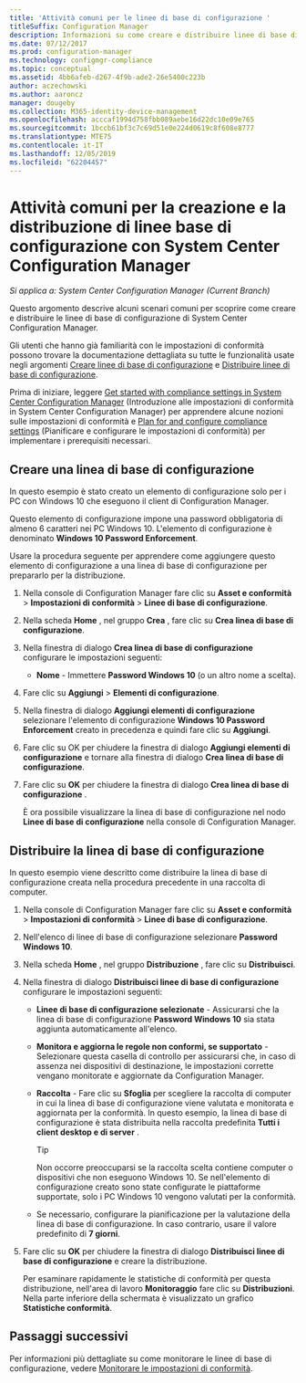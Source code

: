 ```yaml
---
title: 'Attività comuni per le linee di base di configurazione '
titleSuffix: Configuration Manager
description: Informazioni su come creare e distribuire linee di base di configurazione in System Center Configuration Manager.
ms.date: 07/12/2017
ms.prod: configuration-manager
ms.technology: configmgr-compliance
ms.topic: conceptual
ms.assetid: 4bb6afeb-d267-4f9b-ade2-26e5400c223b
author: aczechowski
ms.author: aaroncz
manager: dougeby
ms.collection: M365-identity-device-management
ms.openlocfilehash: acccaf1994d758fbb089aebe16d22dc10e09e765
ms.sourcegitcommit: 1bccb61bf3c7c69d51e0e224d0619c8f608e8777
ms.translationtype: MTE75
ms.contentlocale: it-IT
ms.lasthandoff: 12/05/2019
ms.locfileid: "62204457"
---
```

# <a name="common-tasks-for-creating-and-deploying-configuration-baselines-with-system-center-configuration-manager"></a>Attività comuni per la creazione e la distribuzione di linee base di configurazione con System Center Configuration Manager

*Si applica a: System Center Configuration Manager (Current Branch)*

Questo argomento descrive alcuni scenari comuni per scoprire come creare e distribuire le linee di base di configurazione di System Center Configuration Manager.  

 Gli utenti che hanno già familiarità con le impostazioni di conformità possono trovare la documentazione dettagliata su tutte le funzionalità usate negli argomenti [Creare linee di base di configurazione](../../compliance/deploy-use/create-configuration-baselines.md) e [Distribuire linee di base di configurazione](../../compliance/deploy-use/deploy-configuration-baselines.md).  

 Prima di iniziare, leggere [Get started with compliance settings in System Center Configuration Manager](../../compliance/get-started/get-started-with-compliance-settings.md) (Introduzione alle impostazioni di conformità in System Center Configuration Manager) per apprendere alcune nozioni sulle impostazioni di conformità e [Plan for and configure compliance settings](../../compliance/plan-design/plan-for-and-configure-compliance-settings.md) (Pianificare e configurare le impostazioni di conformità) per implementare i prerequisiti necessari.  

## <a name="create-a-configuration-baseline"></a>Creare una linea di base di configurazione  
 In questo esempio è stato creato un elemento di configurazione solo per i PC con Windows 10 che eseguono il client di Configuration Manager.  

 Questo elemento di configurazione impone una password obbligatoria di almeno 6 caratteri nei PC Windows 10. L'elemento di configurazione è denominato **Windows 10 Password Enforcement**.  

Usare la procedura seguente per apprendere come aggiungere questo elemento di configurazione a una linea di base di configurazione per prepararlo per la distribuzione.  

1. Nella console di Configuration Manager fare clic su **Asset e conformità** > **Impostazioni di conformità** > **Linee di base di configurazione**.  

2. Nella scheda **Home** , nel gruppo **Crea** , fare clic su **Crea linea di base di configurazione**.  

3. Nella finestra di dialogo **Crea linea di base di configurazione** configurare le impostazioni seguenti:  

   -   **Nome** - Immettere **Password Windows 10** (o un altro nome a scelta).  

4. Fare clic su **Aggiungi** > **Elementi di configurazione**.  

5. Nella finestra di dialogo **Aggiungi elementi di configurazione** selezionare l'elemento di configurazione **Windows 10 Password Enforcement** creato in precedenza e quindi fare clic su **Aggiungi**.  

6. Fare clic su OK per chiudere la finestra di dialogo **Aggiungi elementi di configurazione** e tornare alla finestra di dialogo **Crea linea di base di configurazione**.

7. Fare clic su **OK** per chiudere la finestra di dialogo **Crea linea di base di configurazione** .  

   È ora possibile visualizzare la linea di base di configurazione nel nodo **Linee di base di configurazione** nella console di Configuration Manager.  

## <a name="deploy-the-configuration-baseline"></a>Distribuire la linea di base di configurazione  
 In questo esempio viene descritto come distribuire la linea di base di configurazione creata nella procedura precedente in una raccolta di computer.  

1. Nella console di Configuration Manager fare clic su **Asset e conformità** > **Impostazioni di conformità** > **Linee di base di configurazione**.  

2. Nell'elenco di linee di base di configurazione selezionare **Password Windows 10**.  

3. Nella scheda **Home** , nel gruppo **Distribuzione** , fare clic su **Distribuisci**.  

4. Nella finestra di dialogo **Distribuisci linee di base di configurazione** configurare le impostazioni seguenti:  

   -   **Linee di base di configurazione selezionate** - Assicurarsi che la linea di base di configurazione **Password Windows 10** sia stata aggiunta automaticamente all'elenco.  

   -   **Monitora e aggiorna le regole non conformi, se supportato** - Selezionare questa casella di controllo per assicurarsi che, in caso di assenza nei dispositivi di destinazione, le impostazioni corrette vengano monitorate e aggiornate da Configuration Manager.  

   -   **Raccolta** - Fare clic su **Sfoglia** per scegliere la raccolta di computer in cui la linea di base di configurazione viene valutata e monitorata e aggiornata per la conformità. In questo esempio, la linea di base di configurazione è stata distribuita nella raccolta predefinita **Tutti i client desktop e di server** .  

       > [!TIP]  
       >  Non occorre preoccuparsi se la raccolta scelta contiene computer o dispositivi che non eseguono Windows 10. Se nell'elemento di configurazione creato sono state configurate le piattaforme supportate, solo i PC Windows 10 vengono valutati per la conformità.  

   -   Se necessario, configurare la pianificazione per la valutazione della linea di base di configurazione. In caso contrario, usare il valore predefinito di **7 giorni**.  

5. Fare clic su **OK** per chiudere la finestra di dialogo **Distribuisci linee di base di configurazione** e creare la distribuzione.  

   Per esaminare rapidamente le statistiche di conformità per questa distribuzione, nell'area di lavoro **Monitoraggio** fare clic su **Distribuzioni**. Nella parte inferiore della schermata è visualizzato un grafico **Statistiche conformità**.  

## <a name="next-steps"></a>Passaggi successivi 

Per informazioni più dettagliate su come monitorare le linee di base di configurazione, vedere [Monitorare le impostazioni di conformità](../../compliance/deploy-use/monitor-compliance-settings.md).  
